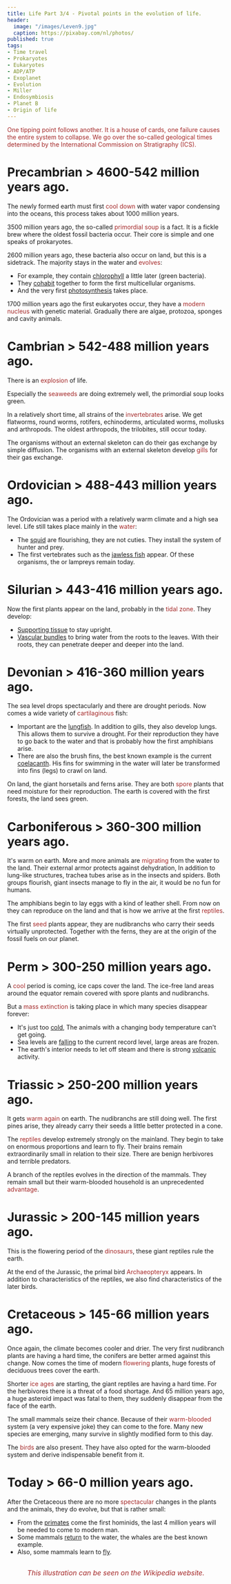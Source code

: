 ```yaml
---
title: Life Part 3/4 - Pivotal points in the evolution of life.
header:
  image: "/images/Leven9.jpg"
  caption: https://pixabay.com/nl/photos/
published: true
tags:
- Time travel
- Prokaryotes
- Eukaryotes
- ADP/ATP
- Exoplanet
- Evolution
- Miller
- Endosymbiosis
- Planet B
- Origin of life
---
```


<span style="color: brown;">One tipping point follows another. It is a house of cards, one failure causes the entire system to collapse. We go over the so-called geological times determined by the International Commission on Stratigraphy (ICS).</span>

# Precambrian > 4600-542 million years ago.
The newly formed earth must first <span style="color: brown;">cool down</span> with water vapor condensing into the oceans, this process takes about 1000 million years.

3500 million years ago, the so-called <span style="color: brown;">primordial soup</span> is a fact. It is a fickle brew where the oldest fossil bacteria occur. Their core is simple and one speaks of prokaryotes.

2600 million years ago, these bacteria also occur on land, but this is a sidetrack. The majority stays in the water and <span style="color: brown;">evolves</span>:
* For example, they contain <u>chlorophyll</u> a little later (green bacteria).
* They <u>cohabit</u> together to form the first multicellular organisms.
* And the very first <u>photosynthesis</u> takes place.

1700 million years ago the first eukaryotes occur, they have a <span style="color: brown;">modern nucleus</span> with genetic material. Gradually there are algae, protozoa, sponges and cavity animals.
# Cambrian > 542-488 million years ago.
There is an <span style="color: brown;">explosion</span> of life.

Especially the <span style="color: brown;">seaweeds</span> are doing extremely well, the primordial soup looks green.

In a relatively short time, all strains of the <span style="color: brown;">invertebrates</span> arise. We get flatworms, round worms, rotifers, echinoderms, articulated worms, mollusks and arthropods. The oldest arthropods, the trilobites, still occur today.

The organisms without an external skeleton can do their gas exchange by simple diffusion. The organisms with an external skeleton develop <span style="color: brown;">gills</span> for their gas exchange.

# Ordovician > 488-443 million years ago.
The Ordovician was a period with a relatively warm climate and a high sea level. Life still takes place mainly in the <span style="color: brown;">water</span>:
* The <u>squid</u> are flourishing, they are not cuties. They install the system of hunter and prey.
* The first vertebrates such as the <u>jawless fish</u> appear. Of these organisms, the or lampreys remain today.

# Silurian > 443-416 million years ago.
Now the first plants appear on the land, probably in the <span style="color: brown;">tidal zone</span>. They develop:
* <u>Supporting tissue</u> to stay upright.
* <u>Vascular bundles</u> to bring water from the roots to the leaves. With their roots, they can penetrate deeper and deeper into the land.

# Devonian > 416-360 million years ago.
The sea level drops spectacularly and there are drought periods. Now comes a wide variety of <span style="color: brown;">cartilaginous</span> fish:
* Important are the <u>lungfish</u>. In addition to gills, they also develop lungs. This allows them to survive a drought. For their reproduction they have to go back to the water and that is probably how the first amphibians arise.
* There are also the brush fins, the best known example is the current <u>coelacanth</u>. His fins for swimming in the water will later be transformed into fins (legs) to crawl on land.

On land, the giant horsetails and ferns arise. They are both <span style="color: brown;">spore</span> plants that need moisture for their reproduction. The earth is covered with the first forests, the land sees green.

# Carboniferous > 360-300 million years ago.
It's warm on earth. More and more animals are <span style="color: brown;">migrating</span> from the water to the land. Their external armor protects against dehydration, In addition to lung-like structures, trachea tubes arise as in the insects and spiders. Both groups flourish, giant insects manage to fly in the air, it would be no fun for humans.

The amphibians begin to lay eggs with a kind of leather shell. From now on they can reproduce on the land and that is how we arrive at the first <span style="color: brown;">reptiles</span>.  

The first <span style="color: brown;">seed</span> plants appear, they are nudibranchs who carry their seeds virtually unprotected. Together with the ferns, they are at the origin of the fossil fuels on our planet.

# Perm > 300-250 million years ago.
A <span style="color: brown;">cool</span> period is coming, ice caps cover the land. The ice-free land areas around the equator remain covered with spore plants and nudibranchs.

But a <span style="color: brown;">mass extinction</span> is taking place in which many species disappear forever:
* It's just too <u>cold</u>, The animals with a changing body temperature can't get going.
* Sea levels are <u>falling</u> to the current record level, large areas are frozen.
* The earth's interior needs to let off steam and there is strong <u>volcanic</u> activity.

# Triassic > 250-200 million years ago.
It gets <span style="color: brown;">warm again</span> on earth. The nudibranchs are still doing well. The first pines arise, they already carry their seeds a little better protected in a cone.

The <span style="color: brown;">reptiles</span> develop extremely strongly on the mainland. They begin to take on enormous proportions and learn to fly. Their brains remain extraordinarily small in relation to their size. There are benign herbivores and terrible predators.

A branch of the reptiles evolves in the direction of the mammals. They remain small but their warm-blooded household is an unprecedented <span style="color: brown;">advantage</span>.

# Jurassic > 200-145 million years ago.
This is the flowering period of the <span style="color: brown;">dinosaurs</span>, these giant reptiles rule the earth.

At the end of the Jurassic, the primal bird <span style="color: brown;">Archaeopteryx</span> appears. In addition to characteristics of the reptiles, we also find characteristics of the later birds.

# Cretaceous > 145-66 million years ago.
Once again, the climate becomes cooler and drier. The very first nudibranch plants are having a hard time, the conifers are better armed against this change. Now comes the time of modern <span style="color: brown;">flowering</span> plants, huge forests of deciduous trees cover the earth.

Shorter <span style="color: brown;">ice ages</span> are starting, the giant reptiles are having a hard time. For the herbivores there is a threat of a food shortage. And 65 million years ago, a huge asteroid impact was fatal to them, they suddenly disappear from the face of the earth.

The small mammals seize their chance. Because of their <span style="color: brown;">warm-blooded</span> system (a very expensive joke) they can come to the fore. Many new species are emerging, many survive in slightly modified form to this day.

The <span style="color: brown;">birds</span> are also present. They have also opted for the warm-blooded system and derive indispensable benefit from it.

# Today > 66-0 million years ago.
After the Cretaceous there are no more <span style="color: brown;">spectacular</span> changes in the plants and the animals, they do evolve, but that is rather small:
* From the <u>primates</u> come the first hominids, the last 4 million years will be needed to come to modern man.
* Some mammals <u>return</u> to the water, the whales are the best known example.
* Also, some mammals learn to <u>fly</u>.

<div align="center"><img src="/images/Geologische schaal.jpg" alt="" width="" height=""></div>

<p style="text-align: center; font-size: 12pt;"><span style="color: brown;"><i>This illustration can be seen on the Wikipedia website.</i></span></p>
